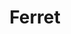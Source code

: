 ---
blog: https://montferret.dev/blog/index.xml
codehost: https://github.com/https://github.com/MontFerret/ferret
logohandle: montferretdev
sort: montferret
title: Ferret
website: https://www.montferret.dev/
---
